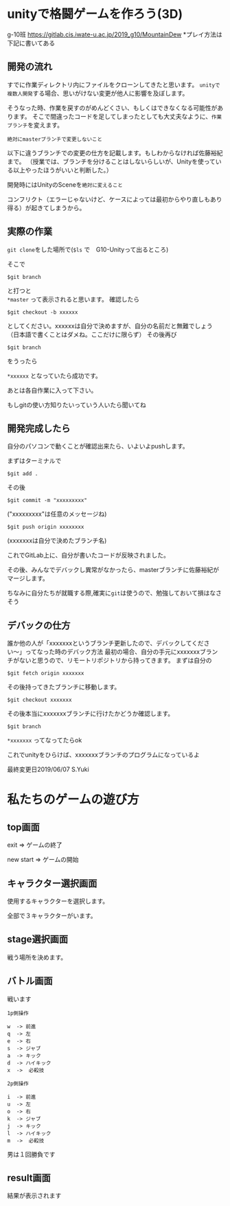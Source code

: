 # unityで格闘ゲームを作ろう(3D)

g-10班
https://gitlab.cis.iwate-u.ac.jp/2019_g10/MountainDew
*プレイ方法は下記に書いてある

## 開発の流れ

すでに作業ディレクトリ内にファイルをクローンしてきたと思います。
`unityで複数人開発`する場合、思いがけない変更が他人に影響を及ぼします。

そうなった時、作業を戻すのがめんどくさい、もしくはできなくなる可能性があります。
そこで間違ったコードを足してしまったとしても大丈夫なように、`作業ブランチ`を変えます。

`絶対にmasterブランチで変更しないこと`

以下に違うブランチでの変更の仕方を記載します。もしわからなければ佐藤裕紀まで。
（授業では、ブランチを分けることはしないらしいが、Unityを使っている以上やったほうがいいと判断した。）

開発時にはUnityのSceneを`絶対に変えること`

コンフリクト（エラーじゃないけど、ケースによっては最初からやり直しもあり得る）が起きてしまうから。


## 実際の作業

`git clone`をした場所で(`$ls` で　G10-Unityって出るところ)

そこで
```
$git branch
```

と打つと  
`*master`
って表示されると思います。
確認したら

```
$git checkout -b xxxxxx
```

としてください。xxxxxxは自分で決めますが、自分の名前だと無難でしょう（日本語で書くことはダメね。ここだけに限らず）
その後再び

```
$git branch
```

をうったら

`*xxxxxx`
となっていたら成功です。

あとは各自作業に入って下さい。

もしgitの使い方知りたいっていう人いたら聞いてね

## 開発完成したら

自分のパソコンで動くことが確認出来たら、いよいよpushします。

まずはターミナルで

```
$git add .
```

その後

```
$git commit -m "xxxxxxxxx"
```

("xxxxxxxxx"は任意のメッセージね)

```
$git push origin xxxxxxxx
```

(xxxxxxxは自分で決めたブランチ名)

これでGitLab上に、自分が書いたコードが反映されました。

その後、みんなでデバックし異常がなかったら、masterブランチに佐藤裕紀がマージします。


ちなみに自分たちが就職する際,確実に`git`は使うので、勉強しておいて損はなさそう

## デバックの仕方

誰か他の人が「xxxxxxxというブランチ更新したので、デバックしてください〜」ってなった時のデバック方法
最初の場合、自分の手元にxxxxxxxブランチがないと思うので、リモートリポジトリから持ってきます。
まずは自分の

```
$git fetch origin xxxxxxx
```

その後持ってきたブランチに移動します。

```
$git checkout xxxxxxx
```

その後本当にxxxxxxxブランチに行けたかどうか確認します。

```
$git branch
```

`*xxxxxxx`
ってなってたらok


これでunityをひらけば、xxxxxxxブランチのプログラムになっているよ

最終変更日2019/06/07 S.Yuki

# 私たちのゲームの遊び方

## top画面
exit        => ゲームの終了

new start   => ゲームの開始

## キャラクター選択画面
使用するキャラクターを選択します。

全部で３キャラクターがいます。

## stage選択画面
戦う場所を決めます。

## バトル画面
戦います

`1p側操作`
```
w  -> 前進
q  -> 左
e  -> 右
s  -> ジャブ
a  -> キック
d  -> ハイキック
x  ->  必殺技
```

`2p側操作`
```
i  -> 前進
u  -> 左
o  -> 右
k  -> ジャブ
j  -> キック
l  -> ハイキック
m  ->  必殺技
```

男は１回勝負です

## result画面

結果が表示されます
